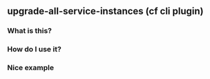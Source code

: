 ## upgrade-all-service-instances (cf cli plugin)

### What is this?

### How do I use it?

### Nice example